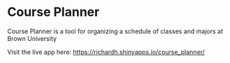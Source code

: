 # Course Planner

Course Planner is a tool for organizing a schedule of classes and majors at Brown University

Visit the live app here: https://richardh.shinyapps.io/course_planner/
